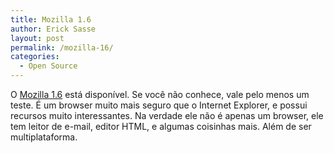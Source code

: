 ```yaml
---
title: Mozilla 1.6
author: Erick Sasse
layout: post
permalink: /mozilla-16/
categories:
  - Open Source
---
```

O [Mozilla 1.6][1] est&aacute; dispon&iacute;vel. Se voc&ecirc; n&atilde;o conhece, vale pelo menos um teste. &Eacute; um browser muito mais seguro que o Internet Explorer, e possui recursos muito interessantes. Na verdade ele n&atilde;o &eacute; apenas um browser, ele tem leitor de e-mail, editor HTML, e algumas coisinhas mais. Al&eacute;m de ser multiplataforma.

 [1]: http://www.mozilla.org/products/mozilla1.x/